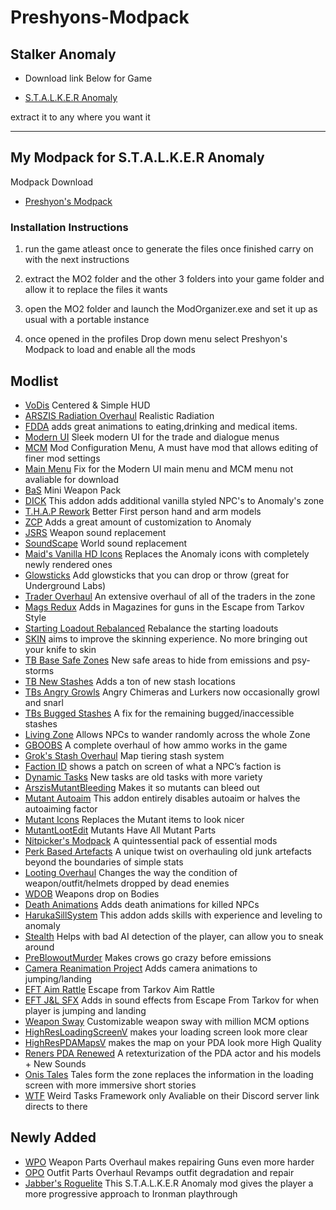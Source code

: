 # Preshyons-Modpack
## **Stalker Anomaly**

- Download link Below for Game

- [S.T.A.L.K.E.R Anomaly](https://www.moddb.com/mods/stalker-anomaly)

extract it to any where you want it

____________________________________________________________________
## My Modpack for S.T.A.L.K.E.R Anomaly

Modpack Download

* [Preshyon's Modpack](https://drive.google.com/file/d/1-G-5yVz5Xq-yKIFfaSRJT_1jdzehBP_F/view?usp=sharing)

### **Installation Instructions**

1. run the game atleast once to generate the files once finished carry on with the next instructions

2. extract the MO2 folder and the other 3 folders into your game folder and allow it to replace the files it wants

3. open the MO2 folder and launch the ModOrganizer.exe and set it up as usual with a portable instance

4. once opened in the profiles Drop down menu select Preshyon's Modpack to load and enable all the mods

## Modlist
- [VoDis](https://www.moddb.com/mods/stalker-anomaly/addons/vodis) Centered & Simple HUD
- [ARSZIS Radiation Overhaul](https://www.moddb.com/mods/stalker-anomaly/addons/arszis-dynamic-radiation-zones-and-radiation-overhaul) Realistic Radiation
- [FDDA](https://www.moddb.com/mods/stalker-anomaly/addons/food-drug-and-drinks-animations-reuploaded) adds great animations to eating,drinking and medical items.
- [Modern UI](https://www.moddb.com/mods/stalker-anomaly/addons/modern-ui-compatible-with-all-directx) Sleek modern UI for the trade and dialogue menus
- [MCM](https://www.moddb.com/mods/stalker-anomaly/addons/anomaly-mod-configuration-menu) Mod Configuration Menu, A must have mod that allows editing of finer mod settings
- [Main Menu]() Fix for the Modern UI main menu and MCM menu not avaliable for download
- [BaS](https://www.moddb.com/mods/stalker-anomaly/addons/boomsticks-and-sharpsticks) Mini Weapon Pack
- [DICK](https://www.moddb.com/mods/stalker-anomaly/addons/dick) This addon adds additional vanilla styled NPC's to Anomaly's zone
- [T.H.A.P Rework](https://www.moddb.com/mods/stalker-anomaly/addons/thap-rework) Better First person hand and arm models
- [ZCP](https://www.moddb.com/mods/stalker-anomaly/addons/survival-mode-remade-151) Adds a great amount of customization to Anomaly
- [JSRS](https://www.moddb.com/mods/stalker-anomaly/addons/solarint-gunshot-overhaul) Weapon sound replacement
- [SoundScape](https://www.moddb.com/mods/stalker-anomaly/addons/soundscape-overhaul-2) World sound replacement
- [Maid's Vanilla HD Icons](https://www.moddb.com/mods/stalker-anomaly/addons/maids-vanilla-hd-icons) Replaces the Anomaly icons with completely newly rendered ones
- [Glowsticks](https://www.moddb.com/mods/stalker-anomaly/addons/glowsticks) Add glowsticks that you can drop or throw (great for Underground Labs)
- [Trader Overhaul](https://www.moddb.com/mods/stalker-anomaly/addons/trader-overhaul-complete) An extensive overhaul of all of the traders in the zone
- [Mags Redux](https://www.moddb.com/mods/stalker-anomaly/addons/armr-arti-and-ravenascendants-mags-redux) Adds in Magazines for guns in the Escape from Tarkov Style
- [Starting Loadout Rebalanced](https://www.moddb.com/mods/stalker-anomaly/addons/starting-loadout-rebalanced-multiple-mods-support) Rebalance the starting loadouts
- [SKIN](https://www.moddb.com/mods/stalker-anomaly/addons/s-k-i-n) aims to improve the skinning experience. No more bringing out your knife to skin
- [TB Base Safe Zones](https://www.moddb.com/mods/stalker-anomaly/addons/tb-coordinate-based-safe-zones-v1-0) New safe areas to hide from emissions and psy-storms
- [TB New Stashes](https://www.moddb.com/mods/stalker-anomaly/addons/tbs-475-new-stash-locations) Adds a ton of new stash locations
- [TBs Angry Growls](https://www.moddb.com/mods/stalker-anomaly/addons/tbs-angry-chimera-growls-v10) Angry Chimeras and Lurkers now occasionally growl and snarl
- [TBs Bugged Stashes](https://www.moddb.com/mods/stalker-anomaly/addons/tbs-bugged-stashes-fix) A fix for the remaining bugged/inaccessible stashes
- [Living Zone](https://www.moddb.com/mods/stalker-anomaly/addons/living-zone-for-151) Allows NPCs to wander randomly across the whole Zone
- [GBOOBS](https://www.moddb.com/mods/stalker-anomaly/addons/100-groks-ballistics-overhaul-eft-like) A complete overhaul of how ammo works in the game
- [Grok's Stash Overhaul](https://www.moddb.com/mods/stalker-anomaly/addons/groks-stash-overhaul-redux) Map tiering stash system
- [Faction ID](https://www.moddb.com/mods/stalker-anomaly/addons/crooks-faction-identification-ui) shows a patch on screen of what a NPC’s faction is
- [Dynamic Tasks](https://www.moddb.com/mods/stalker-anomaly/addons/more-dynamic-tasks) New tasks are old tasks with more variety
- [ArszisMutantBleeding](https://www.moddb.com/mods/stalker-anomaly/addons/arszis-mutant-bleeding) Makes it so mutants can bleed out
- [Mutant Autoaim](https://www.moddb.com/mods/stalker-anomaly/addons/disable-autoaiming-on-mutant-jumpattacks-anomaly-1511) This addon entirely disables autoaim or halves the autoaiming factor
- [Mutant Icons](https://www.moddb.com/mods/stalker-anomaly/addons/new-mutant-icon-parts-meat-151) Replaces the Mutant items to look nicer 
- [MutantLootEdit](https://www.moddb.com/mods/stalker-anomaly/addons/mutants-have-all-mutant-parts) Mutants Have All Mutant Parts
- [Nitpicker's Modpack](https://www.moddb.com/mods/stalker-anomaly/addons/nitpickermodpack) A quintessential pack of essential mods
- [Perk Based Artefacts](https://www.moddb.com/mods/stalker-anomaly/addons/perk-based-artefacts) A unique twist on overhauling old junk artefacts beyond the boundaries of simple stats
- [Looting Overhaul](https://www.moddb.com/mods/stalker-anomaly/addons/looting-overhaul) Changes the way the condition of weapon/outfit/helmets dropped by dead enemies
- [WDOB](https://www.moddb.com/mods/stalker-anomaly/addons/jabbers-weapons-drop-on-bodies) Weapons drop on Bodies
- [Death Animations](https://www.moddb.com/mods/stalker-anomaly/addons/death-animations) Adds death animations for killed NPCs
- [HarukaSillSystem](https://www.moddb.com/mods/stalker-anomaly/addons/anomaly-skill-system) This addon adds skills with experience and leveling to anomaly
- [Stealth](https://www.moddb.com/mods/stalker-anomaly/addons/stealth1) Helps with bad AI detection of the player, can allow you to sneak around
- [PreBlowoutMurder](https://www.moddb.com/mods/stalker-anomaly/addons/pre-blowout-murder) Makes crows go crazy before emissions
- [Camera Reanimation Project](https://www.moddb.com/mods/stalker-anomaly/addons/camera-reanimation-project-inertia) Adds camera animations to jumping/landing
- [EFT Aim Rattle](https://www.moddb.com/mods/stalker-anomaly/addons/eft-aim-rattle) Escape from Tarkov Aim Rattle
- [EFT J&L SFX](https://www.moddb.com/mods/stalker-anomaly/addons/eft-jumpland-sfx) Adds in sound effects from Escape From Tarkov for when player is jumping and landing
- [Weapon Sway](https://www.moddb.com/mods/stalker-anomaly/addons/weapon-sway) Customizable weapon sway with million MCM options
- [HighResLoadingScreenV](https://www.moddb.com/mods/stalker-anomaly/addons/high-resolution-loading-screen) makes your loading screen look more clear
- [HighResPDAMapsV](https://www.moddb.com/mods/stalker-anomaly/addons/high-resolution-maps) makes the map on your PDA look more High Quality
- [Reners PDA Renewed](https://www.moddb.com/mods/stalker-anomaly/addons/reners-pda-renewed-10-rpr) A retexturization of the PDA actor and his models + New Sounds
- [Onis Tales](https://www.moddb.com/mods/stalker-anomaly/addons/onis-tales-from-the-zone) Tales form the zone replaces the information in the loading screen with more immersive short stories
- [WTF](https://discord.com/invite/JSsVJWvZwD) Weird Tasks Framework only Avaliable on their Discord server link directs to there 
## Newly Added
- [WPO](https://github.com/ahuyn/anomaly-wpo/releases/tag/latest) Weapon Parts Overhaul makes repairing Guns even more harder
- [OPO](https://github.com/ahuyn/anomaly-opo) Outfit Parts Overhaul Revamps outfit degradation and repair
- [Jabber's Roguelite](https://www.moddb.com/mods/stalker-anomaly/addons/jabbers-ironman-roguelite1) This S.T.A.L.K.E.R Anomaly mod gives the player a more progressive approach to Ironman playthrough
